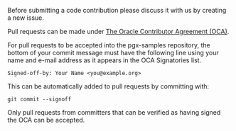 Before submitting a code contribution please discuss it with us by creating a new issue.

Pull requests can be made under [The Oracle Contributor Agreement (OCA)](https://www.oracle.com/technetwork/community/oca-486395.html).

For pull requests to be accepted into the pgx-samples repository, the bottom of your commit message must have the following line using your name and e-mail address as it appears in the OCA Signatories list.

```
Signed-off-by: Your Name <you@example.org>
```

This can be automatically added to pull requests by committing with:

```
git commit --signoff
```

Only pull requests from committers that can be verified as having signed the OCA can be accepted.
